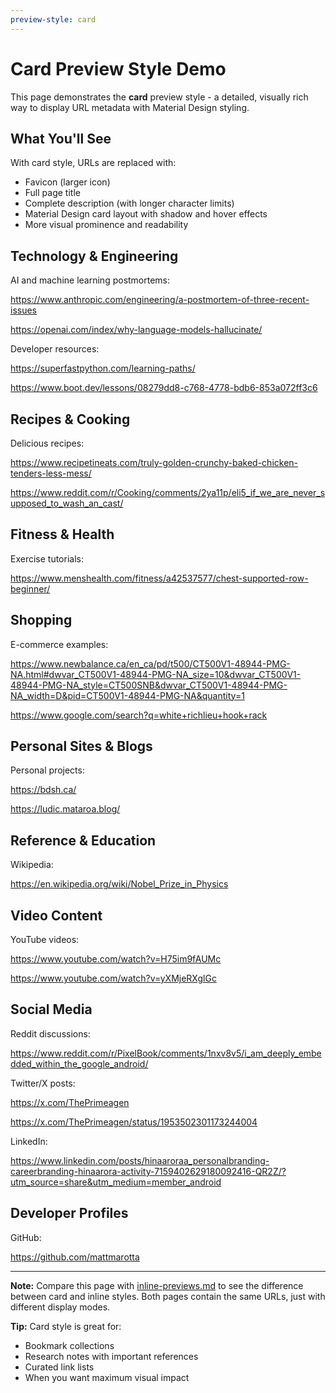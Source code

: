 ```yaml
---
preview-style: card
---
```


# Card Preview Style Demo

This page demonstrates the **card** preview style - a detailed, visually rich way to display URL metadata with Material Design styling.

## What You'll See

With card style, URLs are replaced with:
- Favicon (larger icon)
- Full page title
- Complete description (with longer character limits)
- Material Design card layout with shadow and hover effects
- More visual prominence and readability

## Technology & Engineering

AI and machine learning postmortems:

https://www.anthropic.com/engineering/a-postmortem-of-three-recent-issues

https://openai.com/index/why-language-models-hallucinate/

Developer resources:

https://superfastpython.com/learning-paths/

https://www.boot.dev/lessons/08279dd8-c768-4778-bdb6-853a072ff3c6

## Recipes & Cooking

Delicious recipes:

https://www.recipetineats.com/truly-golden-crunchy-baked-chicken-tenders-less-mess/

https://www.reddit.com/r/Cooking/comments/2ya11p/eli5_if_we_are_never_supposed_to_wash_an_cast/

## Fitness & Health

Exercise tutorials:

https://www.menshealth.com/fitness/a42537577/chest-supported-row-beginner/

## Shopping

E-commerce examples:

https://www.newbalance.ca/en_ca/pd/t500/CT500V1-48944-PMG-NA.html#dwvar_CT500V1-48944-PMG-NA_size=10&dwvar_CT500V1-48944-PMG-NA_style=CT500SNB&dwvar_CT500V1-48944-PMG-NA_width=D&pid=CT500V1-48944-PMG-NA&quantity=1

https://www.google.com/search?q=white+richlieu+hook+rack

## Personal Sites & Blogs

Personal projects:

https://bdsh.ca/

https://ludic.mataroa.blog/

## Reference & Education

Wikipedia:

https://en.wikipedia.org/wiki/Nobel_Prize_in_Physics

## Video Content

YouTube videos:

https://www.youtube.com/watch?v=H75im9fAUMc

https://www.youtube.com/watch?v=yXMjeRXglGc

## Social Media

Reddit discussions:

https://www.reddit.com/r/PixelBook/comments/1nxv8v5/i_am_deeply_embedded_within_the_google_android/

Twitter/X posts:

https://x.com/ThePrimeagen

https://x.com/ThePrimeagen/status/1953502301173244004

LinkedIn:

https://www.linkedin.com/posts/hinaaroraa_personalbranding-careerbranding-hinaarora-activity-7159402629180092416-QR2Z/?utm_source=share&utm_medium=member_android

## Developer Profiles

GitHub:

https://github.com/mattmarotta

---

**Note:** Compare this page with [inline-previews.md](inline-previews.md) to see the difference between card and inline styles. Both pages contain the same URLs, just with different display modes.

**Tip:** Card style is great for:
- Bookmark collections
- Research notes with important references
- Curated link lists
- When you want maximum visual impact
